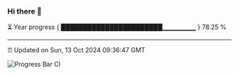 ### Hi there 👋

⏳ Year progress { ███████████████████████▁▁▁▁▁▁▁ } 78.25 %

---

⏰ Updated on Sun, 13 Oct 2024 09:36:47 GMT

![Progress Bar CI](https://github.com/IshwaranRudhara/GIT-ACTION/workflows/Progress%20Bar%20CI/badge.svg)
